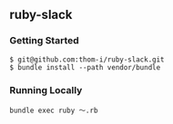 ## ruby-slack
### Getting Started
```
$ git@github.com:thom-i/ruby-slack.git
$ bundle install --path vendor/bundle
```
### Running Locally
```
bundle exec ruby 〜.rb
```